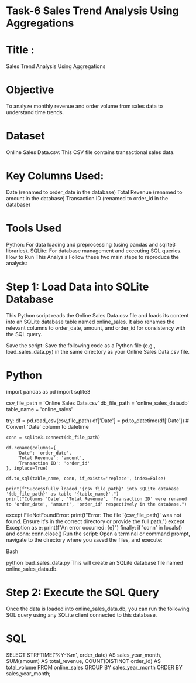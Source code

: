 # Task-6 Sales Trend Analysis Using Aggregations
# Title : 
Sales Trend Analysis Using Aggregations

# Objective
To analyze monthly revenue and order volume from sales data to understand time trends.

# Dataset
Online Sales Data.csv: This CSV file contains transactional sales data.

# Key Columns Used:
Date (renamed to order_date in the database)
Total Revenue (renamed to amount in the database)
Transaction ID (renamed to order_id in the database)
# Tools Used
Python: For data loading and preprocessing (using pandas and sqlite3 libraries).
SQLite: For database management and executing SQL queries.
How to Run This Analysis
Follow these two main steps to reproduce the analysis:

# Step 1: Load Data into SQLite Database
This Python script reads the Online Sales Data.csv file and loads its content into an SQLite database table named online_sales. It also renames the relevant columns to order_date, amount, and order_id for consistency with the SQL query.

Save the script: Save the following code as a Python file (e.g., load_sales_data.py) in the same directory as your Online Sales Data.csv file.

# Python

import pandas as pd
import sqlite3

csv_file_path = 'Online Sales Data.csv'
db_file_path = 'online_sales_data.db'
table_name = 'online_sales'

try:
    df = pd.read_csv(csv_file_path)
    df['Date'] = pd.to_datetime(df['Date']) # Convert 'Date' column to datetime

    conn = sqlite3.connect(db_file_path)

    df.rename(columns={
        'Date': 'order_date',
        'Total Revenue': 'amount',
        'Transaction ID': 'order_id'
    }, inplace=True)

    df.to_sql(table_name, conn, if_exists='replace', index=False)

    print(f"Successfully loaded '{csv_file_path}' into SQLite database '{db_file_path}' as table '{table_name}'.")
    print("Columns 'Date', 'Total Revenue', 'Transaction ID' were renamed to 'order_date', 'amount', 'order_id' respectively in the database.")

except FileNotFoundError:
    print(f"Error: The file '{csv_file_path}' was not found. Ensure it's in the correct directory or provide the full path.")
except Exception as e:
    print(f"An error occurred: {e}")
finally:
    if 'conn' in locals() and conn:
        conn.close()
Run the script: Open a terminal or command prompt, navigate to the directory where you saved the files, and execute:

Bash

python load_sales_data.py
This will create an SQLite database file named online_sales_data.db.

# Step 2: Execute the SQL Query
Once the data is loaded into online_sales_data.db, you can run the following SQL query using any SQLite client connected to this database.

# SQL

SELECT
    STRFTIME('%Y-%m', order_date) AS sales_year_month,
    SUM(amount) AS total_revenue,
    COUNT(DISTINCT order_id) AS total_volume
FROM
    online_sales
GROUP BY
    sales_year_month
ORDER BY
    sales_year_month;
